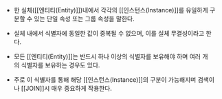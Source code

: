 - 한 실체([[엔티티(Entity)]])내에서 각각의 [[인스턴스(Instance)]]를 유일하게 구분할 수 있는 단일 속성 또는 그룹 속성을 말한다. 

- 실체 내에서 식별자에 동일한 값이 중복될 수 없으며, 이를 실체 무결성이라고 한다. 
- 모든 [[엔티티(Entity)]]는 반드시 하나 이상의 식별자를 보유해야 하며 여러 개의 식별자를 보유하는 경우도 있다.

- 주로 이 식별자를 통해 해당 [[인스턴스(Instance)]]의 구분이 가능해지며 검색이나 [[JOIN]]시 매우 중요하게 작용한다.
